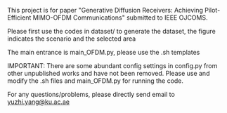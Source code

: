 This project is for paper "Generative Diffusion Receivers: Achieving Pilot-Efficient MIMO-OFDM Communications" submitted to IEEE OJCOMS.

Please first use the codes in dataset/ to generate the dataset, the figure indicates the scenario and the selected area

The main entrance is main_OFDM.py, please use the .sh templates

IMPORTANT: There are some abundant config settings in config.py from other unpublished works and have not been removed. Please use and modify the .sh files and main_OFDM.py for running the code.

For any questions/problems, please directly send email to yuzhi.yang@ku.ac.ae
